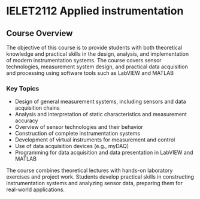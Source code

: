 # IELET2112 Applied instrumentation

## Course Overview

The objective of this course is to provide students with both theoretical knowledge and practical skills in the design, analysis, and implementation of modern instrumentation systems. The course covers sensor technologies, measurement system design, and practical data acquisition and processing using software tools such as LabVIEW and MATLAB

### Key Topics

- Design of general measurement systems, including sensors and data acquisition chains  
- Analysis and interpretation of static characteristics and measurement accuracy  
- Overview of sensor technologies and their behavior  
- Construction of complete instrumentation systems  
- Development of virtual instruments for measurement and control  
- Use of data acquisition devices (e.g., myDAQ)  
- Programming for data acquisition and data presentation in LabVIEW and MATLAB  

The course combines theoretical lectures with hands-on laboratory exercises and project work. Students develop practical skills in constructing instrumentation systems and analyzing sensor data, preparing them for real-world applications.
